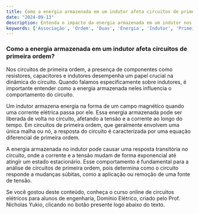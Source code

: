 ```yaml
---
title: Como a energia armazenada em um indutor afeta circuitos de primeira ordem?
date: "2024-09-13"
description: Entenda o impacto da energia armazenada em um indutor nos circuitos de primeira ordem.
keywords: ['Associação', 'Ordem', 'Duas', 'Energia', 'Indutor', 'Primeira', 'Obtenção']
---
```


### Como a energia armazenada em um indutor afeta circuitos de primeira ordem?

Nos circuitos de primeira ordem, a presença de componentes como resistores, capacitores e indutores desempenha um papel crucial na dinâmica do circuito. Quando falamos especificamente sobre indutores, é importante entender como a energia armazenada neles influencia o comportamento do circuito.

Um indutor armazena energia na forma de um campo magnético quando uma corrente elétrica passa por ele. Essa energia armazenada pode ser liberada de volta no circuito, afetando a tensão e a corrente ao longo do tempo. Em circuitos de primeira ordem, que geralmente envolvem uma única malha ou nó, a resposta do circuito é caracterizada por uma equação diferencial de primeira ordem.

A energia armazenada no indutor pode causar uma resposta transitória no circuito, onde a corrente e a tensão mudam de forma exponencial até atingir um estado estacionário. Esse comportamento é fundamental para a análise de circuitos de primeira ordem, pois determina como o circuito responde a mudanças súbitas, como a aplicação ou remoção de uma fonte de tensão.

Se você gostou deste conteúdo, conheça o curso online de circuitos elétricos para alunos de engenharia, Domínio Elétrico, criado pelo Prof. Nicholas Yukio, clicando no botão presente logo abaixo do texto.